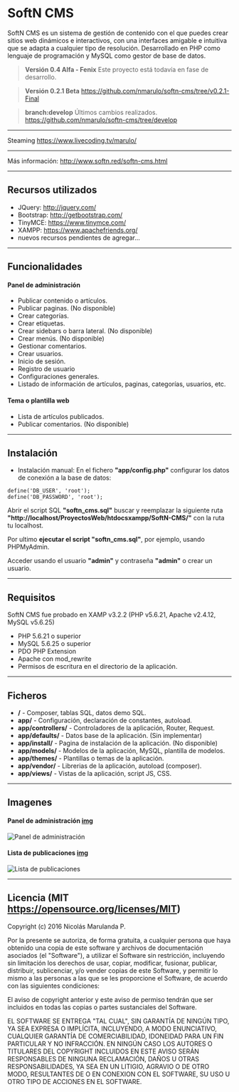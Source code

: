 SoftN CMS
===================

SoftN CMS es un sistema de gestión de contenido con el que puedes crear sitios web dinámicos e interactivos, con una interfaces amigable e intuitiva que se adapta a cualquier tipo de resolución. Desarrollado en PHP como lenguaje de programación y MySQL como gestor de base de datos.

> **Versión 0.4 Alfa - Fenix** Este proyecto está todavía en fase de desarrollo.

> **Versión 0.2.1 Beta** https://github.com/nmarulo/softn-cms/tree/v0.2.1-Final

> **branch:develop** Últimos cambios realizados. https://github.com/nmarulo/softn-cms/tree/develop

----------

Steaming https://www.livecoding.tv/marulo/

----------

Más información: http://www.softn.red/softn-cms.html

----------

Recursos utilizados
-------------

- JQuery: http://jquery.com/
- Bootstrap: http://getbootstrap.com/
- TinyMCE: https://www.tinymce.com/
- XAMPP: https://www.apachefriends.org/
- nuevos recursos pendientes de agregar...

----------

Funcionalidades
-------------

#### Panel de administración

- Publicar contenido o artículos.
- Publicar paginas. (No disponible)
- Crear categorías.
- Crear etiquetas.
- Crear sidebars o barra lateral. (No disponible)
- Crear menús. (No disponible)
- Gestionar comentarios.
- Crear usuarios.
- Inicio de sesión.
- Registro de usuario
- Configuraciones generales.
- Listado de información de artículos, paginas, categorías, usuarios, etc.

#### Tema o plantilla web

- Lista de artículos publicados.
- Publicar comentarios. (No disponible)

----------

Instalación
-------------------

- Instalación manual: 
En el fichero **"app/config.php"** configurar los datos de conexión a la base de datos:
```
define('DB_USER', 'root');
define('DB_PASSWORD', 'root');
```

Abrir el script SQL **"softn_cms.sql"** buscar y reemplazar la siguiente ruta **"http://localhost/ProyectosWeb/htdocsxampp/SoftN-CMS/"** con la ruta tu localhost.

Por ultimo **ejecutar el script "softn_cms.sql"**, por ejemplo, usando PHPMyAdmin.

Acceder usando el usuario **"admin"** y contraseña **"admin"** o crear un usuario.

----------

Requisitos
-------------

SoftN CMS fue probado en XAMP v3.2.2 (PHP v5.6.21, Apache v2.4.12, MySQL v5.6.25)

- PHP 5.6.21 o superior
- MySQL 5.6.25 o superior
- PDO PHP Extension
- Apache con mod_rewrite
- Permisos de escritura en el directorio de la aplicación.

----------

Ficheros
--------------------

- **/** - Composer, tablas SQL, datos demo SQL.
- **app/** - Configuración, declaración de constantes, autoload.
- **app/controllers/** - Controladores de la aplicación, Router, Request.
- **app/defaults/** - Datos base de la aplicación. (Sin implementar)
- **app/install/** - Pagina de instalación de la aplicación. (No disponible)
- **app/models/** - Modelos de la aplicación, MySQL, plantilla de modelos.
- **app/themes/** - Plantillas o temas de la aplicación.
- **app/vendor/** - Librerias de la aplicación, autoload (composer).
- **app/views/** - Vistas de la aplicación, script JS, CSS.

----------

Imagenes
--------------------

#### Panel de administración [img](http://i392.photobucket.com/albums/pp4/nmarulo/2_zpszycfoycl.png "Panel de administración")
![Panel de administración](http://i392.photobucket.com/albums/pp4/nmarulo/2_zpszycfoycl.png "Panel de administración")
#### Lista de publicaciones [img](http://i392.photobucket.com/albums/pp4/nmarulo/3_zpspjzjw5y4.png "Lista de publicaciones")
![Lista de publicaciones](http://i392.photobucket.com/albums/pp4/nmarulo/3_zpspjzjw5y4.png "Lista de publicaciones")

----------

Licencia (MIT https://opensource.org/licenses/MIT)
--------------------


Copyright (c) 2016 Nicolás Marulanda P.

Por la presente se autoriza, de forma gratuita, a cualquier persona que haya obtenido una copia de este software y archivos de documentación asociados (el "Software"), a utilizar el Software sin restricción, incluyendo sin limitación los derechos de usar, copiar, modificar, fusionar, publicar, distribuir, sublicenciar, y/o vender copias de este Software, y permitir lo mismo a las personas a las que se les proporcione el Software, de acuerdo con las siguientes condiciones:

El aviso de copyright anterior y este aviso de permiso tendrán que ser incluidos en todas las copias o partes sustanciales del Software.

EL SOFTWARE SE ENTREGA "TAL CUAL", SIN GARANTÍA DE NINGÚN TIPO, YA SEA EXPRESA O IMPLÍCITA, INCLUYENDO, A MODO ENUNCIATIVO, CUALQUIER GARANTÍA DE COMERCIABILIDAD, IDONEIDAD PARA UN FIN PARTICULAR Y NO INFRACCIÓN. EN NINGÚN CASO LOS AUTORES O TITULARES DEL COPYRIGHT INCLUIDOS EN ESTE AVISO SERÁN RESPONSABLES DE NINGUNA RECLAMACIÓN, DAÑOS U OTRAS RESPONSABILIDADES, YA SEA EN UN LITIGIO, AGRAVIO O DE OTRO MODO, RESULTANTES DE O EN CONEXION CON EL SOFTWARE, SU USO U OTRO TIPO DE ACCIONES EN EL SOFTWARE.
